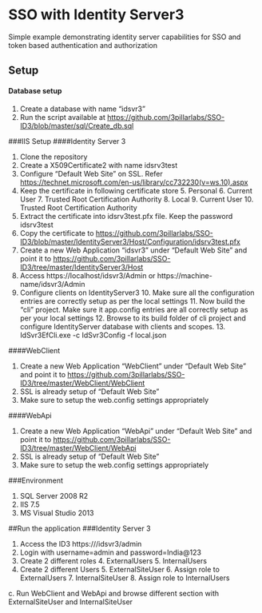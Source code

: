 # SSO with Identity Server3
Simple example demonstrating identity server capabilities for SSO and token based authentication and authorization

## Setup
#### Database setup
1. Create a database with name “idsvr3”
2. Run the script available at https://github.com/3pillarlabs/SSO-ID3/blob/master/sql/Create_db.sql

###IIS Setup
####Identity Server 3
1.	Clone the repository
2.	Create a X509Certificate2 with name idsrv3test
3.	Configure “Default Web Site” on SSL. Refer https://technet.microsoft.com/en-us/library/cc732230(v=ws.10).aspx
4.	Keep the certificate in following certificate store
    5.	Personal
        6.	Current User 
        7.	Trusted Root Certification Authority 
    8.	Local
        9.	Current User
        10.	Trusted Root Certification Authority
5.	Extract the certificate into idsrv3test.pfx file. Keep the password idsrv3test
6.	Copy the certificate to https://github.com/3pillarlabs/SSO-ID3/blob/master/IdentityServer3/Host/Configuration/idsrv3test.pfx
7.	Create a new  Web Application “idsvr3” under “Default Web Site” and point it to
https://github.com/3pillarlabs/SSO-ID3/tree/master/IdentityServer3/Host 
8.	Access https://localhost/idsvr3/Admin or https://machine-name/idsvr3/Admin 
9.	Configure clients on IdentityServer3
    10.	Make sure all the configuration entries are correctly setup as per the local settings
    11.	Now build the “cli” project. Make sure it app.config entries are all correctly setup as per your local settings
    12.	Browse to its build folder of cli project and configure IdentityServer database with clients and scopes.
    13.	IdSvr3EfCli.exe -c IdSvr3Config -f local.json
	
####WebClient

1.	Create a new  Web Application “WebClient” under “Default Web Site” and point it to
https://github.com/3pillarlabs/SSO-ID3/tree/master/WebClient/WebClient
2.	SSL is already setup of  “Default Web Site” 
3.	Make sure to setup the web.config settings appropriately

####WebApi
1. Create a new  Web Application “WebApi” under “Default Web Site” and point it to
https://github.com/3pillarlabs/SSO-ID3/tree/master/WebClient/WebApi
2. SSL is already setup of  “Default Web Site” 
3. Make sure to setup the web.config settings appropriately

###Environment
1.	SQL Server 2008 R2
2.	IIS 7.5
3.	MS Visual Studio 2013

##Run the application
###Identity Server 3
1.	Access the ID3 https://<machinename>/idsvr3/admin
2.	Login with username=admin and password=India@123
3.	Create 2 different roles
    4.	ExternalUsers
    5.	InternalUsers
4.	Create 2 different Users
    5.	ExternalSiteUser
        6.	Assign role to ExternalUsers
    7.	InternalSiteUser
        8.	Assign role to InternalUsers

c.	Run WebClient and WebApi and browse different section with ExternalSiteUser and InternalSiteUser
